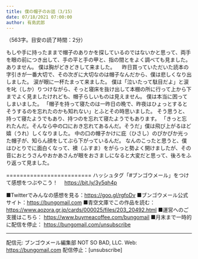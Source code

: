 ```yaml
---
title: 僕の帽子のお話（3/15）
date: 07/18/2021 07:00:00
author: 有島武郎
---
```


（563字。目安の読了時間：2分）

もしや手に持ったままで帽子のありかを探しているのではないかと思って、両手を眼の前につき出して、手の平と手の甲と、指の間とをよく調べても見ました。
ありません。
僕は胸がどきどきして来ました。
　昨日買っていただいた読本の字引きが一番大切で、その次ぎに大切なのは帽子なんだから、僕は悲しくなり出しました。
涙が眼に一杯たまって来ました。
僕は「泣いたって駄目だよ」と涙を叱（しか）りつけながら、そっと寝床を抜け出して本棚の所に行って上から下までよく見ましたけれども、帽子らしいものは見えません。
僕は本当に困ってしまいました。
「帽子を持って寝たのは一昨日の晩で、昨夜はひょっとするとそうするのを忘れたのかも知れない」とふとその時思いました。
そう思うと、持って寝たようでもあり、持つのを忘れて寝たようでもあります。
「きっと忘れたんだ。そんなら中の口におき忘れてあるんだ。そうだ」僕は飛び上がるほど嬉（うれ）しくなりました。
中の口の帽子かけに庇（ひさし）のぴかぴか光った帽子が、知らん顔をしてぶら下がっているんだ。
なんのこったと思うと、僕はひとりでに面白くなって、襖（ふすま）をがらっと勢よく開けましたが、その音におとうさんやおかあさんが眼をおさましになると大変だと思って、後ろをふり返って見ました。

=========================
ハッシュタグ「#ブンゴウメール」をつけて感想をつぶやこう！　
https://bit.ly/3y5qh4p

■Twitterでみんなの感想を見る：https://goo.gl/rgfoDv
■ブンゴウメール公式サイト：https://bungomail.com
■青空文庫でこの作品を読む：https://www.aozora.gr.jp/cards/000025/files/203_20492.html
■運営へのご支援はこちら： https://www.buymeacoffee.com/bungomail
■月末まで一時的に配信を停止： https://bungomail.com/unsubscribe

-------
配信元: ブンゴウメール編集部
NOT SO BAD, LLC.
Web: https://bungomail.com
配信停止：[unsubscribe]

